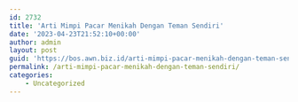 ```yaml
---
id: 2732
title: 'Arti Mimpi Pacar Menikah Dengan Teman Sendiri'
date: '2023-04-23T21:52:10+00:00'
author: admin
layout: post
guid: 'https://bos.awn.biz.id/arti-mimpi-pacar-menikah-dengan-teman-sendiri/'
permalink: /arti-mimpi-pacar-menikah-dengan-teman-sendiri/
categories:
    - Uncategorized
---
```


